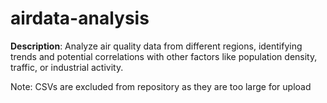 # airdata-analysis

**Description**: Analyze air quality data from different regions, identifying trends and potential correlations with other factors like population density, traffic, or industrial activity.

Note: CSVs are excluded from repository as they are too large for upload
